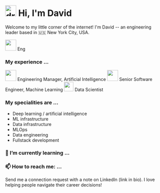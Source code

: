# <img src="https://user-images.githubusercontent.com/31248023/124340302-2cdf5f80-db82-11eb-8b06-3111d043cc96.gif" alt="drawing" width="35"/> Hi, I'm David

Welcome to my little corner of the internet! I'm David -- an engineering leader based in 🇺🇸 New York City, USA.

<img src="https://user-images.githubusercontent.com/31248023/124340612-61ecb180-db84-11eb-86df-260143f9b09b.png" width="35"/> Eng

### My experience ...
<img src="https://user-images.githubusercontent.com/31248023/124340612-61ecb180-db84-11eb-86df-260143f9b09b.png" width="35"/> Engineering Manager, Artificial Intelligence
<img src="https://user-images.githubusercontent.com/31248023/124340612-61ecb180-db84-11eb-86df-260143f9b09b.png" width="35"/> Senior Software Engineer, Machine Learning
<img src="https://user-images.githubusercontent.com/31248023/124340682-fb1bc800-db84-11eb-94ca-1d5d941b3ef5.png" height="30"/> Data Scientist


### My specialities are ...
- Deep learning / artificial intelligence
- ML infrastructure
- Data infrastructure
- MLOps
- Data engineering
- Fullstack development

### 🌱 I’m currently learning ...


### 📫 How to reach me: ...
Send me a connection request with a note on LinkedIn (link in bio). I love helping people navigate their career decisions!

